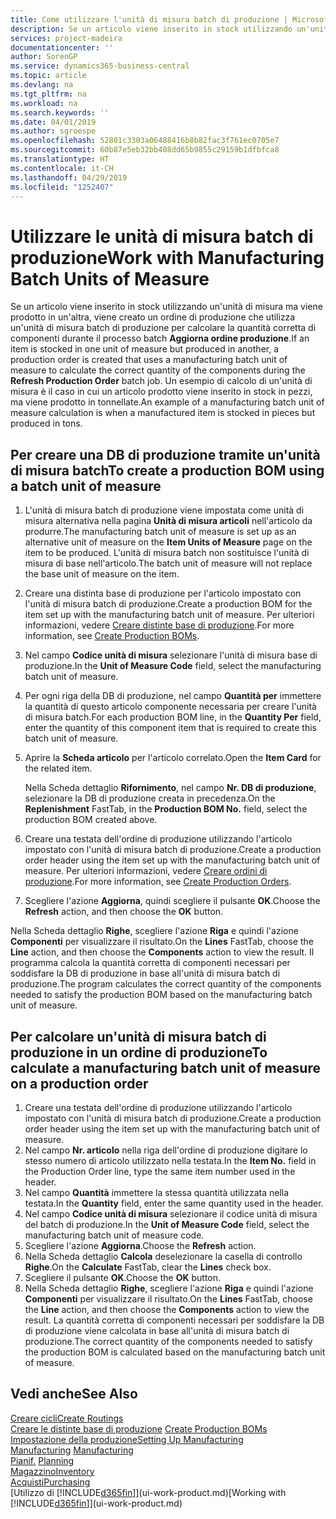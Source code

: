 ```yaml
---
title: Come utilizzare l'unità di misura batch di produzione | Microsoft Docs
description: Se un articolo viene inserito in stock utilizzando un'unità di misura ma viene prodotto in un'altra, l'ordine di produzione deve utilizzare un'unità di misura batch di produzione per calcolare la quantità corretta di componenti. Un esempio di calcolo di un'unità di misura è il caso in cui un articolo prodotto viene inserito in stock in pezzi, ma viene prodotto in tonnellate.
services: project-madeira
documentationcenter: ''
author: SorenGP
ms.service: dynamics365-business-central
ms.topic: article
ms.devlang: na
ms.tgt_pltfrm: na
ms.workload: na
ms.search.keywords: ''
ms.date: 04/01/2019
ms.author: sgroespe
ms.openlocfilehash: 52801c3303a06488416b8b82fac3f761ec0705e7
ms.sourcegitcommit: 60b87e5eb32bb408dd65b9855c29159b1dfbfca8
ms.translationtype: HT
ms.contentlocale: it-CH
ms.lasthandoff: 04/29/2019
ms.locfileid: "1252407"
---
```

# <a name="work-with-manufacturing-batch-units-of-measure"></a><span data-ttu-id="1b8de-104">Utilizzare le unità di misura batch di produzione</span><span class="sxs-lookup"><span data-stu-id="1b8de-104">Work with Manufacturing Batch Units of Measure</span></span>
<span data-ttu-id="1b8de-105">Se un articolo viene inserito in stock utilizzando un'unità di misura ma viene prodotto in un'altra, viene creato un ordine di produzione che utilizza un'unità di misura batch di produzione per calcolare la quantità corretta di componenti durante il processo batch **Aggiorna ordine produzione**.</span><span class="sxs-lookup"><span data-stu-id="1b8de-105">If an item is stocked in one unit of measure but produced in another, a production order is created that uses a manufacturing batch unit of measure to calculate the correct quantity of the components during the **Refresh Production Order** batch job.</span></span> <span data-ttu-id="1b8de-106">Un esempio di calcolo di un'unità di misura è il caso in cui un articolo prodotto viene inserito in stock in pezzi, ma viene prodotto in tonnellate.</span><span class="sxs-lookup"><span data-stu-id="1b8de-106">An example of a manufacturing batch unit of measure calculation is when a manufactured item is stocked in pieces but produced in tons.</span></span>  

## <a name="to-create-a-production-bom-using-a-batch-unit-of-measure"></a><span data-ttu-id="1b8de-107">Per creare una DB di produzione tramite un'unità di misura batch</span><span class="sxs-lookup"><span data-stu-id="1b8de-107">To create a production BOM using a batch unit of measure</span></span>  
1.  <span data-ttu-id="1b8de-108">L'unità di misura batch di produzione viene impostata come unità di misura alternativa nella pagina **Unità di misura articoli** nell'articolo da produrre.</span><span class="sxs-lookup"><span data-stu-id="1b8de-108">The manufacturing batch unit of measure is set up as an alternative unit of measure on the **Item Units of Measure** page on the item to be produced.</span></span> <span data-ttu-id="1b8de-109">L'unità di misura batch non sostituisce l'unità di misura di base nell'articolo.</span><span class="sxs-lookup"><span data-stu-id="1b8de-109">The batch unit of measure will not replace the base unit of measure on the item.</span></span>  
2.  <span data-ttu-id="1b8de-110">Creare una distinta base di produzione per l'articolo impostato con l'unità di misura batch di produzione.</span><span class="sxs-lookup"><span data-stu-id="1b8de-110">Create a production BOM for the item set up with the manufacturing batch unit of measure.</span></span> <span data-ttu-id="1b8de-111">Per ulteriori informazioni, vedere [Creare distinte base di produzione](production-how-to-create-production-boms.md).</span><span class="sxs-lookup"><span data-stu-id="1b8de-111">For more information, see [Create Production BOMs](production-how-to-create-production-boms.md).</span></span>  
3.  <span data-ttu-id="1b8de-112">Nel campo **Codice unità di misura** selezionare l'unità di misura base di produzione.</span><span class="sxs-lookup"><span data-stu-id="1b8de-112">In the **Unit of Measure Code** field, select the manufacturing batch unit of measure.</span></span>  
4.  <span data-ttu-id="1b8de-113">Per ogni riga della DB di produzione, nel campo **Quantità per** immettere la quantità di questo articolo componente necessaria per creare l'unità di misura batch.</span><span class="sxs-lookup"><span data-stu-id="1b8de-113">For each production BOM line, in the **Quantity Per** field, enter the quantity of this component item that is required to create this batch unit of measure.</span></span>  
5.  <span data-ttu-id="1b8de-114">Aprire la **Scheda articolo** per l'articolo correlato.</span><span class="sxs-lookup"><span data-stu-id="1b8de-114">Open the **Item Card** for the related item.</span></span>  

    <span data-ttu-id="1b8de-115">Nella Scheda dettaglio **Rifornimento**, nel campo **Nr. DB di produzione**, selezionare la DB di produzione creata in precedenza.</span><span class="sxs-lookup"><span data-stu-id="1b8de-115">On the **Replenishment** FastTab, in the **Production BOM No.** field, select the production BOM created above.</span></span>  
6.  <span data-ttu-id="1b8de-116">Creare una testata dell'ordine di produzione utilizzando l'articolo impostato con l'unità di misura batch di produzione.</span><span class="sxs-lookup"><span data-stu-id="1b8de-116">Create a production order header using the item set up with the manufacturing batch unit of measure.</span></span> <span data-ttu-id="1b8de-117">Per ulteriori informazioni, vedere [Creare ordini di produzione](production-how-to-create-production-orders.md).</span><span class="sxs-lookup"><span data-stu-id="1b8de-117">For more information, see [Create Production Orders](production-how-to-create-production-orders.md).</span></span>  
7.  <span data-ttu-id="1b8de-118">Scegliere l'azione **Aggiorna**, quindi scegliere il pulsante **OK**.</span><span class="sxs-lookup"><span data-stu-id="1b8de-118">Choose the **Refresh** action, and then choose  the **OK** button.</span></span>  

<span data-ttu-id="1b8de-119">Nella Scheda dettaglio **Righe**, scegliere l'azione **Riga** e quindi l'azione **Componenti** per visualizzare il risultato.</span><span class="sxs-lookup"><span data-stu-id="1b8de-119">On the **Lines** FastTab, choose the **Line** action, and then choose the **Components** action to view the result.</span></span> <span data-ttu-id="1b8de-120">Il programma calcola la quantità corretta di componenti necessari per soddisfare la DB di produzione in base all'unità di misura batch di produzione.</span><span class="sxs-lookup"><span data-stu-id="1b8de-120">The program calculates the correct quantity of the components needed to satisfy the production BOM based on the manufacturing batch unit of measure.</span></span>  

## <a name="to-calculate-a-manufacturing-batch-unit-of-measure-on-a-production-order"></a><span data-ttu-id="1b8de-121">Per calcolare un'unità di misura batch di produzione in un ordine di produzione</span><span class="sxs-lookup"><span data-stu-id="1b8de-121">To calculate a manufacturing batch unit of measure on a production order</span></span>  
1.  <span data-ttu-id="1b8de-122">Creare una testata dell'ordine di produzione utilizzando l'articolo impostato con l'unità di misura batch di produzione.</span><span class="sxs-lookup"><span data-stu-id="1b8de-122">Create a production order header using the item set up with the manufacturing batch unit of measure.</span></span>  
2.  <span data-ttu-id="1b8de-123">Nel campo **Nr. articolo** nella riga dell'ordine di produzione digitare lo stesso numero di articolo utilizzato nella testata.</span><span class="sxs-lookup"><span data-stu-id="1b8de-123">In the **Item No.** field in the Production Order line, type the same item number used in the header.</span></span>  
3.  <span data-ttu-id="1b8de-124">Nel campo **Quantità** immettere la stessa quantità utilizzata nella testata.</span><span class="sxs-lookup"><span data-stu-id="1b8de-124">In the **Quantity** field, enter the same quantity used in the header.</span></span>  
4.  <span data-ttu-id="1b8de-125">Nel campo **Codice unità di misura** selezionare il codice unità di misura del batch di produzione.</span><span class="sxs-lookup"><span data-stu-id="1b8de-125">In the **Unit of Measure Code** field, select the manufacturing batch unit of measure code.</span></span>  
5.  <span data-ttu-id="1b8de-126">Scegliere l'azione **Aggiorna**.</span><span class="sxs-lookup"><span data-stu-id="1b8de-126">Choose the **Refresh** action.</span></span>
6.  <span data-ttu-id="1b8de-127">Nella Scheda dettaglio **Calcola** deselezionare la casella di controllo **Righe**.</span><span class="sxs-lookup"><span data-stu-id="1b8de-127">On the **Calculate** FastTab, clear the **Lines** check box.</span></span>  
7.  <span data-ttu-id="1b8de-128">Scegliere il pulsante **OK**.</span><span class="sxs-lookup"><span data-stu-id="1b8de-128">Choose the **OK** button.</span></span>  
8.  <span data-ttu-id="1b8de-129">Nella Scheda dettaglio **Righe**, scegliere l'azione **Riga** e quindi l'azione **Componenti** per visualizzare il risultato.</span><span class="sxs-lookup"><span data-stu-id="1b8de-129">On the **Lines** FastTab, choose the **Line** action, and then choose the **Components** action to view the result.</span></span> <span data-ttu-id="1b8de-130">La quantità corretta di componenti necessari per soddisfare la DB di produzione viene calcolata in base all'unità di misura batch di produzione.</span><span class="sxs-lookup"><span data-stu-id="1b8de-130">The correct quantity of the components needed to satisfy the production BOM is calculated based on the manufacturing batch unit of measure.</span></span>  

## <a name="see-also"></a><span data-ttu-id="1b8de-131">Vedi anche</span><span class="sxs-lookup"><span data-stu-id="1b8de-131">See Also</span></span>  
[<span data-ttu-id="1b8de-132">Creare cicli</span><span class="sxs-lookup"><span data-stu-id="1b8de-132">Create Routings</span></span>](production-how-to-create-routings.md)  
<span data-ttu-id="1b8de-133">[Creare le distinte base di produzione](production-how-to-create-production-boms.md)   </span><span class="sxs-lookup"><span data-stu-id="1b8de-133">[Create Production BOMs](production-how-to-create-production-boms.md)   </span></span>  
[<span data-ttu-id="1b8de-134">Impostazione della produzione</span><span class="sxs-lookup"><span data-stu-id="1b8de-134">Setting Up Manufacturing</span></span>](production-configure-production-processes.md)  
<span data-ttu-id="1b8de-135">[Manufacturing](production-manage-manufacturing.md)  </span><span class="sxs-lookup"><span data-stu-id="1b8de-135">[Manufacturing](production-manage-manufacturing.md)  </span></span>  
<span data-ttu-id="1b8de-136">[Pianif.](production-planning.md) </span><span class="sxs-lookup"><span data-stu-id="1b8de-136">[Planning](production-planning.md) </span></span>  
[<span data-ttu-id="1b8de-137">Magazzino</span><span class="sxs-lookup"><span data-stu-id="1b8de-137">Inventory</span></span>](inventory-manage-inventory.md)  
[<span data-ttu-id="1b8de-138">Acquisti</span><span class="sxs-lookup"><span data-stu-id="1b8de-138">Purchasing</span></span>](purchasing-manage-purchasing.md)  
<span data-ttu-id="1b8de-139">[Utilizzo di [!INCLUDE[d365fin](includes/d365fin_md.md)]](ui-work-product.md)</span><span class="sxs-lookup"><span data-stu-id="1b8de-139">[Working with [!INCLUDE[d365fin](includes/d365fin_md.md)]](ui-work-product.md)</span></span>  

